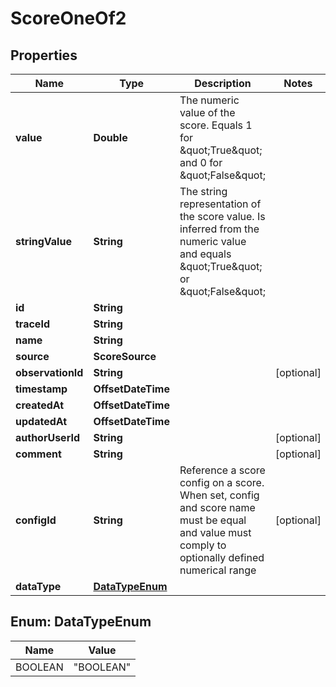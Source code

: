 

# ScoreOneOf2


## Properties

| Name | Type | Description | Notes |
|------------ | ------------- | ------------- | -------------|
|**value** | **Double** | The numeric value of the score. Equals 1 for \&quot;True\&quot; and 0 for \&quot;False\&quot; |  |
|**stringValue** | **String** | The string representation of the score value. Is inferred from the numeric value and equals \&quot;True\&quot; or \&quot;False\&quot; |  |
|**id** | **String** |  |  |
|**traceId** | **String** |  |  |
|**name** | **String** |  |  |
|**source** | **ScoreSource** |  |  |
|**observationId** | **String** |  |  [optional] |
|**timestamp** | **OffsetDateTime** |  |  |
|**createdAt** | **OffsetDateTime** |  |  |
|**updatedAt** | **OffsetDateTime** |  |  |
|**authorUserId** | **String** |  |  [optional] |
|**comment** | **String** |  |  [optional] |
|**configId** | **String** | Reference a score config on a score. When set, config and score name must be equal and value must comply to optionally defined numerical range |  [optional] |
|**dataType** | [**DataTypeEnum**](#DataTypeEnum) |  |  |



## Enum: DataTypeEnum

| Name | Value |
|---- | -----|
| BOOLEAN | &quot;BOOLEAN&quot; |



